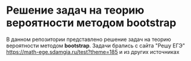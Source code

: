 # Решение задач на теорию вероятности методом bootstrap

В данном репозитории представлено решение задач на теорию вероятности методом **bootstrap**. Задачи брались с сайта "Решу ЕГЭ" https://math-ege.sdamgia.ru/test?theme=185 и из других источниках
